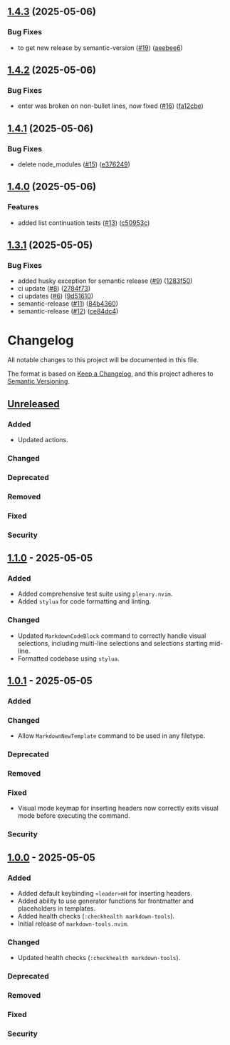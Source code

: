 ## [1.4.3](https://github.com/magnusriga/markdown-tools.nvim/compare/v1.4.2...v1.4.3) (2025-05-06)

### Bug Fixes

* to get new release by semantic-version ([#19](https://github.com/magnusriga/markdown-tools.nvim/issues/19)) ([aeebee6](https://github.com/magnusriga/markdown-tools.nvim/commit/aeebee6dd1644b5c2f3b016049e9707cf1f8f24d))

## [1.4.2](https://github.com/magnusriga/markdown-tools.nvim/compare/v1.4.1...v1.4.2) (2025-05-06)

### Bug Fixes

* enter was broken on non-bullet lines, now fixed ([#16](https://github.com/magnusriga/markdown-tools.nvim/issues/16)) ([fa12cbe](https://github.com/magnusriga/markdown-tools.nvim/commit/fa12cbe59bf49cd0c0040c46f6621db08a09dca0))

## [1.4.1](https://github.com/magnusriga/markdown-tools.nvim/compare/v1.4.0...v1.4.1) (2025-05-06)

### Bug Fixes

* delete node_modules ([#15](https://github.com/magnusriga/markdown-tools.nvim/issues/15)) ([e376249](https://github.com/magnusriga/markdown-tools.nvim/commit/e376249304eee8ee6ac97ccde113e229161bbb0d))

## [1.4.0](https://github.com/magnusriga/markdown-tools.nvim/compare/v1.3.1...v1.4.0) (2025-05-06)

### Features

* added list continuation tests ([#13](https://github.com/magnusriga/markdown-tools.nvim/issues/13)) ([c50953c](https://github.com/magnusriga/markdown-tools.nvim/commit/c50953c3871921db0ac225ca4a07021168e5358e))

## [1.3.1](https://github.com/magnusriga/markdown-tools.nvim/compare/v1.3.0...v1.3.1) (2025-05-05)

### Bug Fixes

* added husky exception for semantic release ([#9](https://github.com/magnusriga/markdown-tools.nvim/issues/9)) ([1283f50](https://github.com/magnusriga/markdown-tools.nvim/commit/1283f5052db5fd9efe54b93a35590c7f6628a550))
* ci update ([#8](https://github.com/magnusriga/markdown-tools.nvim/issues/8)) ([2784f73](https://github.com/magnusriga/markdown-tools.nvim/commit/2784f73d7d8345e35ff807df7c6ce926602eebcb))
* ci updates ([#6](https://github.com/magnusriga/markdown-tools.nvim/issues/6)) ([9d51610](https://github.com/magnusriga/markdown-tools.nvim/commit/9d516104e785b865ba42dc29c30470a13333ada2))
* semantic-release ([#11](https://github.com/magnusriga/markdown-tools.nvim/issues/11)) ([84b4360](https://github.com/magnusriga/markdown-tools.nvim/commit/84b436001ba2bcebc153b3391c584049411192b1))
* semantic-release ([#12](https://github.com/magnusriga/markdown-tools.nvim/issues/12)) ([ce84dc4](https://github.com/magnusriga/markdown-tools.nvim/commit/ce84dc49f559c396ea277bcafa8dc9a771cf7563))

<!-- markdownlint-disable MD024 -->

# Changelog

All notable changes to this project will be documented in this file.

The format is based on [Keep a Changelog](https://keepachangelog.com/en/1.0.0/),
and this project adheres to [Semantic Versioning](https://semver.org/spec/v2.0.0.html).

## [Unreleased]

### Added

- Updated actions.

### Changed

### Deprecated

### Removed

### Fixed

### Security

## [1.1.0] - 2025-05-05

### Added

- Added comprehensive test suite using `plenary.nvim`.
- Added `stylua` for code formatting and linting.

### Changed

- Updated `MarkdownCodeBlock` command to correctly handle visual selections, including multi-line selections and selections starting mid-line.
- Formatted codebase using `stylua`.

## [1.0.1] - 2025-05-05

### Added

### Changed

- Allow `MarkdownNewTemplate` command to be used in any filetype.

### Deprecated

### Removed

### Fixed

- Visual mode keymap for inserting headers now correctly exits visual mode before executing the command.

### Security

## [1.0.0] - 2025-05-05

### Added

- Added default keybinding `<leader>mH` for inserting headers.
- Added ability to use generator functions for frontmatter and placeholders in templates.
- Added health checks (`:checkhealth markdown-tools`).
- Initial release of `markdown-tools.nvim`.

### Changed

- Updated health checks (`:checkhealth markdown-tools`).

### Deprecated

### Removed

### Fixed

### Security

[Unreleased]: https://github.com/magnusriga/markdown-tools.nvim/compare/v1.1.0...HEAD
[1.1.0]: https://github.com/magnusriga/markdown-tools.nvim/compare/v1.0.1...v1.1.0
[1.0.1]: https://github.com/magnusriga/markdown-tools.nvim/compare/v1.0.0...v1.0.1
[1.0.0]: https://github.com/magnusriga/markdown-tools.nvim/compare/v0.1.0...v1.0.0
